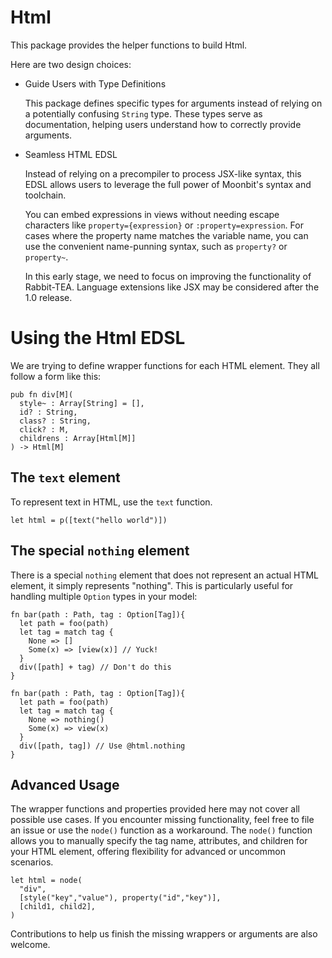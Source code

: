 
# Html 

This package provides the helper functions to build Html.

Here are two design choices:

- Guide Users with Type Definitions

  This package defines specific types for arguments instead of relying on a potentially confusing `String` type. These types serve as documentation, helping users understand how to correctly provide arguments.

- Seamless HTML EDSL

  Instead of relying on a precompiler to process JSX-like syntax, this EDSL allows users to leverage the full power of Moonbit's syntax and toolchain. 
    
  You can embed expressions in views without needing escape characters like `property={expression}` or `:property=expression`. For cases where the property name matches the variable name, you can use the convenient name-punning syntax, such as `property?` or `property~`.

  In this early stage, we need to focus on improving the functionality of Rabbit-TEA. Language extensions like JSX may be considered after the 1.0 release.
  
# Using the Html EDSL

We are trying to define wrapper functions for each HTML element. They all follow a form like this:

```mbt
pub fn div[M](
  style~ : Array[String] = [],
  id? : String,
  class? : String,
  click? : M,
  childrens : Array[Html[M]]
) -> Html[M] 
```

## The `text` element

To represent text in HTML, use the `text` function.

```mbt
let html = p([text("hello world")])
```

## The special `nothing` element

There is a special `nothing` element that does not represent an actual HTML element, it simply represents "nothing". This is particularly useful for handling multiple `Option` types in your model:

```mbt
fn bar(path : Path, tag : Option[Tag]){
  let path = foo(path)
  let tag = match tag {
    None => []
    Some(x) => [view(x)] // Yuck!
  }
  div([path] + tag) // Don't do this
}
```

```mbt
fn bar(path : Path, tag : Option[Tag]){
  let path = foo(path)
  let tag = match tag {
    None => nothing()
    Some(x) => view(x)  
  }
  div([path, tag]) // Use @html.nothing
}
```

## Advanced Usage

The wrapper functions and properties provided here may not cover all possible use cases. If you encounter missing functionality, feel free to file an issue or use the `node()` function as a workaround. The `node()` function allows you to manually specify the tag name, attributes, and children for your HTML element, offering flexibility for advanced or uncommon scenarios.

```mbt
let html = node(
  "div",
  [style("key","value"), property("id","key")],
  [child1, child2],
) 
```

Contributions to help us finish the missing wrappers or arguments are also welcome.




  







